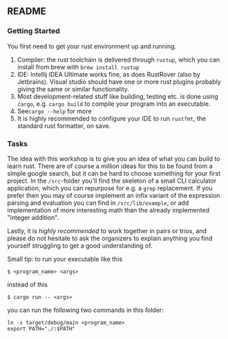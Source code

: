 ## README

### Getting Started

You first need to get your rust environment up and running.

1. Compiler: the rust toolchain is delivered through `rustup`, which you can install from brew with `brew install rustup`
2. IDE: Intellij IDEA Ultimate works fine, as does RustRover (also by Jetbrains). Visual studio should have one or more rust plugins probably giving the same or
   similar functionality.
3. Most development-related stuff like building, testing etc. is done using `cargo`, e.g. ``cargo build`` to compile your program into an executable.
4. See``cargo --help`` for more
5. It is highly recommended to configure your IDE to run `rustfmt`, the standard rust formatter, on save.

### Tasks

The idea with this workshop is to give you an idea of what you can build to learn rust.
There are of course a million ideas for this to be found from a simple google search, but it can be hard to choose something
for your first project. In the `/src`-folder you'll find the skeleton of a small CLI calculator application, which you can
repurpose for e.g. a `grep` replacement. If you prefer then you may of course implement an infix variant of the expression parsing
and evaluation you can find in `/src/lib/example`, or add implementation of more interesting math than the already implemented
"integer addition".

Lastly, it is _highly recommended_ to work together in pairs or trios, and please do not hesitate to ask the organizers to explain
anything you find yourself struggling to get a good understanding of.

Small tip: to run your executable like this

``` 
$ <program_name> <args>
``` 

instead of this

```
$ cargo run -- <args>
```

you can run the following two commands in this folder:

```
ln -s target/debug/main <program_name>
export PATH="./:$PATH"
```
